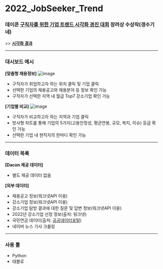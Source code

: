 # 2022_JobSeeker_Trend

### 데이콘 **[구직자를 위한 기업 트렌드 시각화 경진 대회](https://dacon.io/competitions/official/235866/overview/description)** 장려상 수상작(갱수기네)
\>\> **[시각화 결과](https://public.tableau.com/views/_03_16443067025420/_zip?:language=ko-KR&:retry=yes&:display_count=n&:origin=viz_share_link)**

---
### 대시보드 예시
**[맞춤형 채용정보]**
![image](https://user-images.githubusercontent.com/93170319/154000898-4585942b-0030-4824-8d0e-a7f2fee25175.png)

- 구직자가 취업하고자 하는 위치 클릭 및 기업 클릭
- 선택한 기업의 채용공고와 채용분야 등 정보 확인 가능
- 구직자가 선택한 지역 내 월급 Top7 강소기업 확인 가능


**[기업별 비교]**
![image](https://user-images.githubusercontent.com/93170319/154000993-00bb4217-8b42-4359-bf35-26b6a07b2269.png)

- 구직자가 비교하고자 하는 지역과 기업 클릭
- 방사형 차트를 통해 기업의 5가지(고용안정성, 평균연봉, 규모, 복지, 이슈) 등급 확인 가능
- 선택한 기업 내 현직자의 한마디 확인 가능

---
### 데이터 목록
**[Dacon 제공 데이터]**
- 별도 제공 데이터 없음

**[외부 데이터]**
- 채용공고 정보(워크넷API 이용)
- 강소기업 정보(워크넷API 이용)
- 강소기업 탐방 결과에 대한 질문 및 답변 정보(워크넷API 이용)
- 2022년 강소기업 선정 정보(출처: 워크넷)
- 국민연금 데이터(출처: [공공데이터포털](https://www.data.go.kr/data/15083277/fileData.do))
- 네이버 뉴스 기사 크롤링

---
### 사용 툴
- Python
- 태블로
